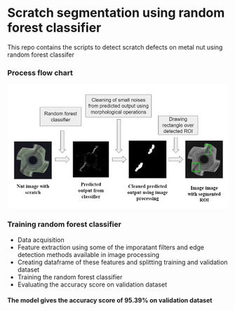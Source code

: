 # Scratch segmentation using random forest classifier
This repo contains the scripts to detect scratch defects on metal nut using random forest classifer

### Process flow chart
![Predicted sample](https://github.com/shubh-tiwari/random-forest-scratch-segmentation/blob/main/flow_chart/flowchart.png)

### Training random forest classifier
- Data acquisition
- Feature extraction using some of the imporatant filters and edge detection methods available in image processing
- Creating dataframe of these features and splitting training and validation dataset
- Training the random forest classifier
- Evaluating the accuracy score on validation dataset

#### The model gives the accuracy score of 95.39% on validation dataset
